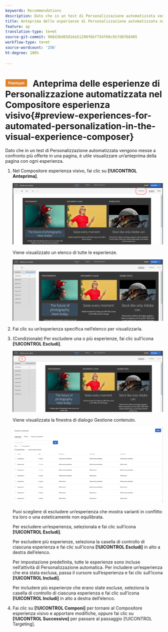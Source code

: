 ```yaml
---
keywords: Recommendations
description: Dato che in un test di Personalizzazione automatizzata vengono messe a confronto più offerte in una pagina, è utile visualizzare un’anteprima della pagina con ogni esperienza.
title: Anteprima delle esperienze di Personalizzazione automatizzata nel Compositore esperienza visivo di Adobe Target
feature: ap
translation-type: tm+mt
source-git-commit: 968d36d65016e51290f6bf754f69c91fd8f68405
workflow-type: tm+mt
source-wordcount: '256'
ht-degree: 100%

---
```



# ![PREMIUM](/help/assets/premium.png) Anteprima delle esperienze di Personalizzazione automatizzata nel Compositore esperienza visivo{#preview-experiences-for-automated-personalization-in-the-visual-experience-composer}

Dato che in un test di Personalizzazione automatizzata vengono messe a confronto più offerte in una pagina, è utile visualizzare un’anteprima della pagina con ogni esperienza.

1. Nel Compositore esperienza visivo, fai clic su **[!UICONTROL Anteprima]**.

   ![Icona Anteprima](/help/c-activities/t-automated-personalization/assets/preview.png)

   Viene visualizzato un elenco di tutte le esperienze.

   ![Anteprima esperienze](/help/c-activities/t-automated-personalization/assets/ap_preview-new.png)

1. Fai clic su un’esperienza specifica nell’elenco per visualizzarla.

1. (Condizionale) Per escludere una o più esperienze, fai clic sull’icona **[!UICONTROL Escludi]**.

   ![Icona Escludi](/help/c-activities/t-automated-personalization/assets/ap_exclude-new.png)

   Viene visualizzata la finestra di dialogo Gestione contenuto.

   ![Finestra di dialogo Gestione contenuto](/help/c-activities/t-automated-personalization/assets/preview-exclude.png)

   Puoi scegliere di escludere un’esperienza che mostra varianti in conflitto tra loro o una esteticamente non equilibrata.

   Per escludere un’esperienza, selezionala e fai clic sull’icona **[!UICONTROL Escludi]**.

   Per escludere più esperienze, seleziona la casella di controllo di ciascuna esperienza e fai clic sull’icona **[!UICONTROL Escludi]** in alto a destra dell’elenco.

   Per impostazione predefinita, tutte le esperienze sono incluse nell’attività di Personalizzazione automatica. Per includere un’esperienza che era stata esclusa, passa il cursore sull’esperienza e fai clic sull’icona **[!UICONTROL Includi]**.

   Per includere più esperienze che erano state escluse, seleziona la casella di controllo di ciascuna esperienza e fai clic sull’icona **[!UICONTROL Includi]** in alto a destra dell’elenco.

1. Fai clic su **[!UICONTROL Componi]** per tornare al Compositore esperienza visivo e apportare modifiche, oppure fai clic su **[!UICONTROL Successivo]** per passare al passaggio [!UICONTROL Targeting].
